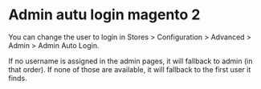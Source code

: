 # Admin autu login magento 2

You can change the user to login in Stores > Configuration > Advanced > Admin > Admin Auto Login.

If no username is assigned in the admin pages, it will fallback to admin (in that order). If none of those are available, it will fallback to the first user it finds.
